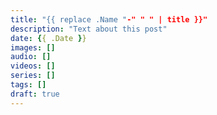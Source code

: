 ```yaml
---
title: "{{ replace .Name "-" " " | title }}"
description: "Text about this post"
date: {{ .Date }}
images: []
audio: []
videos: []
series: []
tags: []
draft: true
---
```

